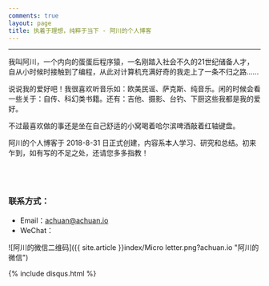 ```yaml
---
comments: true
layout: page
title: 执着于理想，纯粹于当下 - 阿川的个人博客
---
```

---

我叫阿川，一个内向的蛋蛋后程序猿，一名刚踏入社会不久的21世纪储备人才，自从小时候时接触到了编程，从此对计算机充满好奇的我走上了一条不归之路......<br>

说说我的爱好吧！我很喜欢听音乐如：欧美民谣、萨克斯、纯音乐。闲的时候会看一些关于：自传、科幻类书籍。还有：吉他、摄影、台钓、下厨这些我都是我的爱好。<br>

不过最喜欢做的事还是坐在自己舒适的小窝喝着哈尔滨啤酒敲着红轴键盘。<br>

阿川的个人博客于 2018-8-31 日正式创建，内容系本人学习、研究和总结。初来乍到，如有写的不足之处，还请您多多指教！<br>
<br><br><br>

### 联系方式：

- Email：<achuan@achuan.io><br>
- WeChat：<br>

![阿川的微信二维码]({{ site.article }}index/Micro letter.png?achuan.io "阿川的微信")



{% include disqus.html %}

